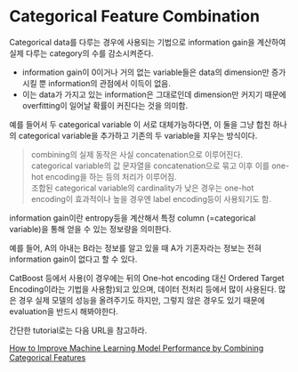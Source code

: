 # Categorical Feature Combination

Categorical data를 다루는 경우에 사용되는 기법으로 information gain을 계산하여 실제 다루는 category의 수를 감소시켜준다.

* information gain이 0이거나 거의 없는 variable들은 data의 dimension만 증가시킬 뿐 information의 관점에서 이득이 없음.
* 이는 data가 가지고 있는 information은 그대로인데 dimension만 커지기 때문에 overfitting이 일어날 확률이 커진다는 것을 의미함.

예를 들어서 두 categorical variable 이 서로 대체가능하다면, 이 둘을 그냥 합친 하나의 categorical variable을 추가하고 기존의 두 variable을 지우는 방식이다.

> combining의 실제 동작은 사실 concatenation으로 이루어진다.  
> categorical variable의 값 문자열을 concatenation으로 묶고 이후 이를 one-hot encoding을 하는 등의 처리가 이루어짐.  
> 조합된 categorical variable의 cardinality가 낮은 경우는 one-hot encoding이 효과적이나 높을 경우엔 label encoding등이 사용되기도 함.

information gain이란 entropy등을 계산해서 특정 column (=categorical variable)을 통해 얻을 수 있는 정보량을 의미한다.

예를 들어, A의 아내는 B라는 정보를 알고 있을 때 A가 기혼자라는 정보는 전혀 information gain이 없다고 할 수 있다.


CatBoost 등에서 사용(이 경우에는 뒤의 One-hot encoding 대신 Ordered Target Encoding이라는 기법을 사용함)되고 있으며, 데이터 전처리 등에서 많이 사용된다. 많은 경우 실제 모델의 성능을 올려주기도 하지만, 그렇지 않은 경우도 있기 때문에 evaluation을 반드시 해봐야한다. 

간단한 tutorial로는 다음 URL을 참고하라.

[How to Improve Machine Learning Model Performance by Combining Categorical Features](https://www.freecodecamp.org/news/improve-machine-learning-model-performance-by-combining-categorical-features/)